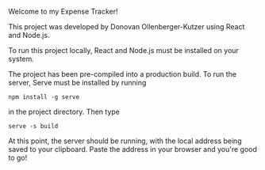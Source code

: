 Welcome to my Expense Tracker!

This project was developed by Donovan Ollenberger-Kutzer using React and Node.js.

To run this project locally, React and Node.js must be installed on your system.

The project has been pre-compiled into a production build. To run the server, Serve must be installed by running

`npm install -g serve`

in the project directory. Then type 

`serve -s build`

At this point, the server should be running, with the local address being saved to your clipboard. Paste the address in your browser and you're good to go!
